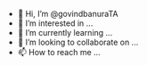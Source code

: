- 👋 Hi, I’m @govindbanuraTA
- 👀 I’m interested in ...
- 🌱 I’m currently learning ...
- 💞️ I’m looking to collaborate on ...
- 📫 How to reach me ...

<!---
govindbanuraTA/govindbanuraTA is a ✨ special ✨ repository because its `README.md` (this file) appears on your GitHub profile.
You can click the Preview link to take a look at your changes.
--->

